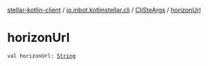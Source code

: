 [stellar-kotlin-client](../../index.md) / [io.inbot.kotlinstellar.cli](../index.md) / [CliSteArgs](index.md) / [horizonUrl](./horizon-url.md)

# horizonUrl

`val horizonUrl: `[`String`](https://kotlinlang.org/api/latest/jvm/stdlib/kotlin/-string/index.html)